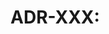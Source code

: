 # ADR-XXX: <Title>
Date: YYYY-MM-DD

## Status
Proposed | Accepted | Deprecated | Superseded by ADR-YYY

## Context
<Briefly describe the problem / motivation>

## Decision
<State the clear decision>

## Consequences
<Trade-offs, impact on code, tests, operations>
